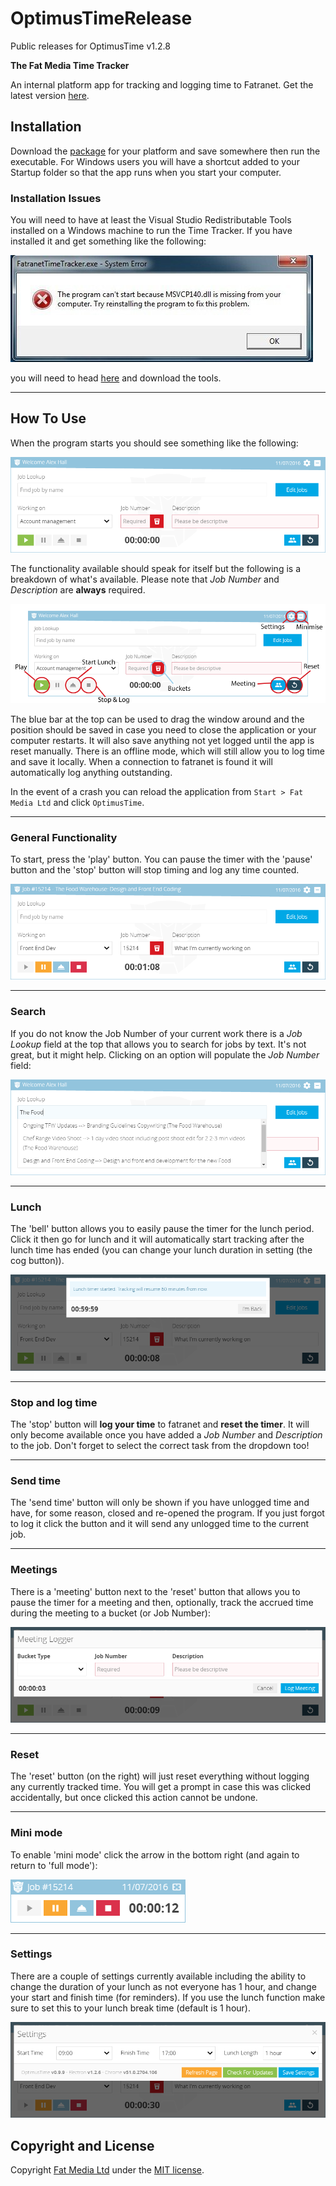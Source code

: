 # OptimusTimeRelease

Public releases for OptimusTime v1.2.8

**The Fat Media Time Tracker**

An internal platform app for tracking and logging time to Fatranet. Get the latest version [here](https://github.com/FatMedia/OptimusTimeRelease/releases/latest).


## Installation

Download the [package](https://github.com/FatMedia/OptimusTimeRelease/releases/latest) for your platform and save somewhere then run the executable. For Windows users you will have a shortcut added to your Startup folder so that the app runs when you start your computer.


### Installation Issues

You will need to have at least the Visual Studio Redistributable Tools installed on a Windows machine to run the Time Tracker. If you have installed it and get something like the following:

![Time Tracker Error](instructions/error.jpg "Windows .dll Error")

you will need to head [here](https://www.microsoft.com/en-us/download/details.aspx?id=48145) and download the tools.

---

## How To Use

When the program starts you should see something like the following:

![Time Tracker Overview](instructions/overview.png "Main Time Tracking screen")

The functionality available should speak for itself but the following is a breakdown of what's available. Please note that *Job Number* and *Description* are **always** required.

![Time Tracker Annotation](instructions/annotated.png "Main Time Tracking screen: annotated")

The blue bar at the top can be used to drag the window around and the position should be saved in case you need to close the application or your computer restarts. It will also save anything not yet logged until the app is reset manually. There is an offline mode, which will still allow you to log time and save it locally. When a connection to fatranet is found it will automatically log anything outstanding.

In the event of a crash you can reload the application from `Start > Fat Media Ltd` and click `OptimusTime`.

---

### General Functionality

To start, press the 'play' button. You can pause the timer with the 'pause' button and the 'stop' button will stop timing and log any time counted.

![Time Tracker Timing](instructions/timing.png "Main Time Tracking screen timing")

---

### Search

If you do not know the Job Number of your current work there is a *Job Lookup* field at the top that allows you to search for jobs by text. It's not great, but it might help. Clicking on an option will populate the *Job Number* field:

![Quicksearch](instructions/search.png "Quicksearch")

---

### Lunch

The 'bell' button allows you to easily pause the timer for the lunch period. Click it then go for lunch and it will automatically start tracking after the lunch time has ended (you can change your lunch duration in setting (the cog button)).

![Lunch popup](instructions/lunch.png "Lunch Popup")

---

### Stop and log time

The 'stop' button will **log your time** to fatranet and **reset the timer**. It will only become available once you have added a *Job Number* and *Description* to the job. Don't forget to select the correct task from the dropdown too!

---

### Send time

The 'send time' button will only be shown if you have unlogged time and have, for some reason, closed and re-opened the program. If you just forgot to log it click the button and it will send any unlogged time to the current job.

---

### Meetings

There is a 'meeting' button next to the 'reset' button that allows you to pause the timer for a meeting and then, optionally, track the accrued time during the meeting to a bucket (or Job Number):

![Meeting mode](instructions/meeting.png "Meeting Mode")

---

### Reset

The 'reset' button (on the right) will just reset everything without logging any currently tracked time. You will get a prompt in case this was clicked accidentally, but once clicked this action cannot be undone.

---

### Mini mode

To enable 'mini mode' click the arrow in the bottom right (and again to return to 'full mode'):

![Mini mode](instructions/mini.png "Mini Mode")

---

### Settings

There are a couple of settings currently available including the ability to change the duration of your lunch as not everyone has 1 hour, and change your start and finish time (for reminders). If you use the lunch function make sure to set this to your lunch break time (default is 1 hour).

![Lunch popup](instructions/settings.png "Settings example")

## Copyright and License

Copyright [Fat Media Ltd](http://www.fatmedia.co.uk) under the [MIT license](LICENSE.md).
